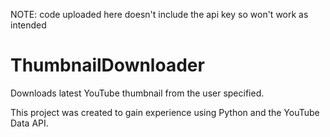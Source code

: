 NOTE: code uploaded here doesn't include the api key so won't work as intended

# ThumbnailDownloader
Downloads latest YouTube thumbnail from the user specified.

This project was created to gain experience using Python and the YouTube Data API.



